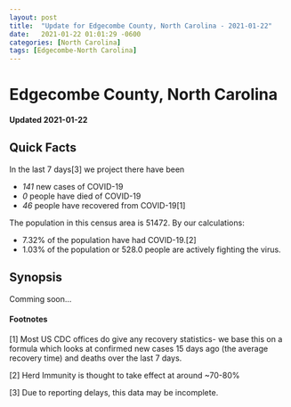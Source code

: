 ```yaml
---
layout: post
title:  "Update for Edgecombe County, North Carolina - 2021-01-22"
date:   2021-01-22 01:01:29 -0600
categories: [North Carolina]
tags: [Edgecombe-North Carolina]
---
```


# Edgecombe County, North Carolina
#### Updated 2021-01-22

## Quick Facts

In the last 7 days[3] we project there have been
- *141* new cases of COVID-19
- *0* people have died of COVID-19
- *46* people have recovered from COVID-19[1]

The population in this census area is 51472. By our calculations:
- 7.32% of the population have had COVID-19.[2]
- 1.03% of the population or 528.0 people are actively fighting the virus.

## Synopsis

Comming soon...


#### Footnotes

[1] Most US CDC offices do give any recovery statistics- we base this on a formula which looks at confirmed new cases
15 days ago (the average recovery time) and deaths over the last 7 days.

[2] Herd Immunity is thought to take effect at around ~70-80%

[3] Due to reporting delays, this data may be incomplete.
 
    